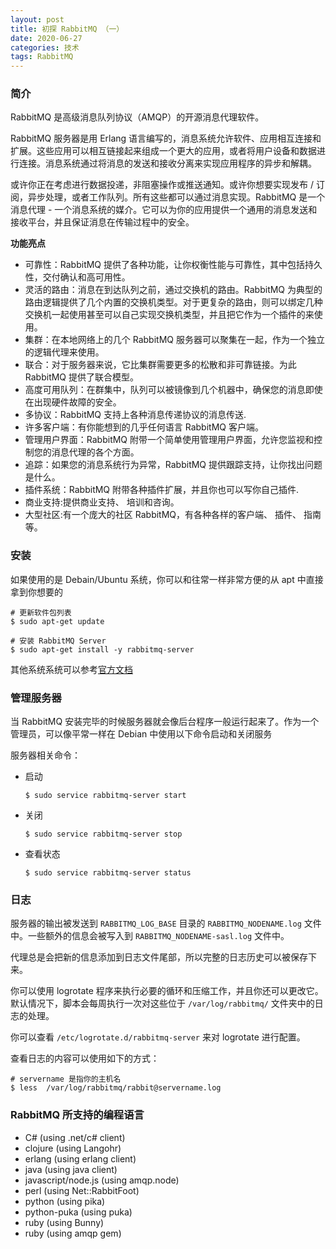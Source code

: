 ```yaml
---
layout: post
title: 初探 RabbitMQ （一）
date: 2020-06-27
categories: 技术
tags: RabbitMQ
---
```


### 简介

RabbitMQ 是高级消息队列协议（AMQP）的开源消息代理软件。

RabbitMQ 服务器是用 Erlang 语言编写的，消息系统允许软件、应用相互连接和扩展。这些应用可以相互链接起来组成一个更大的应用，或者将用户设备和数据进行连接。消息系统通过将消息的发送和接收分离来实现应用程序的异步和解耦。

或许你正在考虑进行数据投递，非阻塞操作或推送通知。或许你想要实现发布 / 订阅，异步处理，或者工作队列。所有这些都可以通过消息实现。RabbitMQ 是一个消息代理 - 一个消息系统的媒介。它可以为你的应用提供一个通用的消息发送和接收平台，并且保证消息在传输过程中的安全。

**功能亮点**

- 可靠性：RabbitMQ 提供了各种功能，让你权衡性能与可靠性，其中包括持久性，交付确认和高可用性。
- 灵活的路由：消息在到达队列之前，通过交换机的路由。RabbitMQ 为典型的路由逻辑提供了几个内置的交换机类型。对于更复杂的路由，则可以绑定几种交换机一起使用甚至可以自己实现交换机类型，并且把它作为一个插件的来使用。
- 集群：在本地网络上的几个 RabbitMQ 服务器可以聚集在一起，作为一个独立的逻辑代理来使用。
- 联合：对于服务器来说，它比集群需要更多的松散和非可靠链接。为此 RabbitMQ 提供了联合模型。
- 高度可用队列：在群集中，队列可以被镜像到几个机器中，确保您的消息即使在出现硬件故障的安全。
- 多协议：RabbitMQ 支持上各种消息传递协议的消息传送.
- 许多客户端：有你能想到的几乎任何语言 RabbitMQ 客户端。
- 管理用户界面：RabbitMQ 附带一个简单使用管理用户界面，允许您监视和控制您的消息代理的各个方面。
- 追踪：如果您的消息系统行为异常，RabbitMQ 提供跟踪支持，让你找出问题是什么。
- 插件系统：RabbitMQ 附带各种插件扩展，并且你也可以写你自己插件.
- 商业支持:提供商业支持、 培训和咨询。
- 大型社区:有一个庞大的社区 RabbitMQ，有各种各样的客户端、 插件、 指南等。

### 安装

如果使用的是 Debain/Ubuntu 系统，你可以和往常一样非常方便的从 apt 中直接拿到你想要的

~~~shell
# 更新软件包列表
$ sudo apt-get update

# 安装 RabbitMQ Server
$ sudo apt-get install -y rabbitmq-server
~~~

其他系统系统可以参考[官方文档](https://www.rabbitmq.com/download.html)

### 管理服务器

当 RabbitMQ 安装完毕的时候服务器就会像后台程序一般运行起来了。作为一个管理员，可以像平常一样在 Debian 中使用以下命令启动和关闭服务

服务器相关命令：

- 启动

  ~~~shell
  $ sudo service rabbitmq-server start
  ~~~

  

- 关闭

  ~~~shell
  $ sudo service rabbitmq-server stop
  ~~~

  

- 查看状态

  ~~~shell
  $ sudo service rabbitmq-server status
  ~~~

### 日志

服务器的输出被发送到 `RABBITMQ_LOG_BASE` 目录的 `RABBITMQ_NODENAME.log` 文件中。一些额外的信息会被写入到 `RABBITMQ_NODENAME-sasl.log` 文件中。

代理总是会把新的信息添加到日志文件尾部，所以完整的日志历史可以被保存下来。

你可以使用 logrotate 程序来执行必要的循环和压缩工作，并且你还可以更改它。默认情况下，脚本会每周执行一次对这些位于 `/var/log/rabbitmq/` 文件夹中的日志的处理。

你可以查看 `/etc/logrotate.d/rabbitmq-server` 来对 logrotate 进行配置。

查看日志的内容可以使用如下的方式：

~~~shell
# servername 是指你的主机名
$ less  /var/log/rabbitmq/rabbit@servername.log
~~~

### RabbitMQ 所支持的编程语言

- C# (using .net/c# client)
- clojure (using Langohr)
- erlang (using erlang client)
- java (using java client)
- javascript/node.js (using amqp.node)
- perl (using Net::RabbitFoot)
- python (using pika)
- python-puka (using puka)
- ruby (using Bunny)
- ruby (using amqp gem)